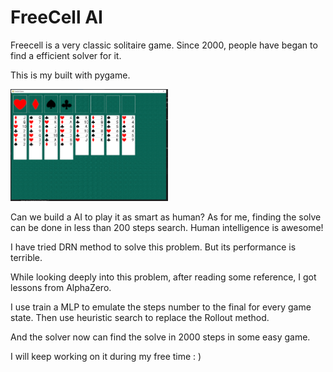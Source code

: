 # FreeCell AI

Freecell is a very classic solitaire game. Since 2000, people have began to find a efficient solver for it.

This is my built with pygame.

<img src="https://raw.githubusercontent.com/GallopWind/FreecellGame/master/images/game.png" width=50% />


Can we build a AI to play it as smart as human? As for me, finding the solve can be done in less than 200 steps search. Human intelligence is awesome!

I have tried DRN method to solve this problem. But its performance is terrible.

While looking deeply into this problem, after reading some reference, I got lessons from AlphaZero.

I use train a MLP to emulate the steps number to the final for every game state. Then use heuristic search to replace the Rollout method.

And the solver now can find the solve in 2000 steps in some easy game.

I will keep working on it during my free time : )
